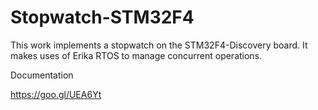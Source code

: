 # Stopwatch-STM32F4
This work implements a stopwatch on the STM32F4-Discovery board. It makes uses of Erika RTOS to manage concurrent operations.

Documentation

https://goo.gl/UEA6Yt
